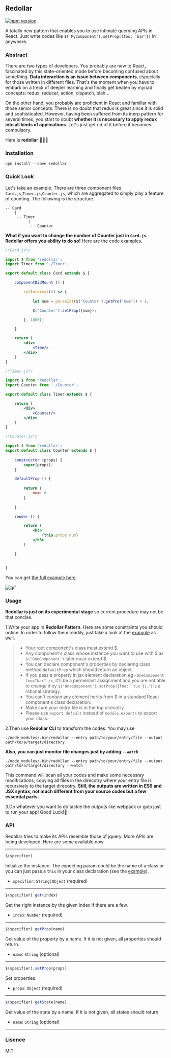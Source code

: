 ## Redollar 
[![npm version](https://img.shields.io/npm/v/redollar.svg?style=flat-square)](https://www.npmjs.com/package/redollar)

A totally new pattern that enables you to use intimate querying APIs in React. Just write codes like ```$('MyComponent').setProp({foo: 'bar'})``` in anywhere.

### Abstract
There are two types of developers. You probably are new to React, fascinated by this state-oriented mode before becoming confused about something. **Data interaction is an issue between components**, especially for those written in different files. That's the moment when you have to embark on a treck of deeper learning and finally get beaten by myriad concepts: redux, reducer, action, dispatch, blah...

On the other hand, you probably are proficient in React and familiar with those senior concepts. There is no doubt that redux is great since it is solid and sophisticated. However, having been suffered from its inerp pattern for several times, you start to doubt **whether it is necessary to apply redux into all kinds of applications**. Let's just get rid of it before it becomes compulsory.

Here is **redollar** 👏👏👏

### Installation
```
npm install --save redollar
```

### Quick Look
Let's take an example. There are three component files ```Card.js```,```Timer.js```,```Counter.js```, which are aggregated to simply play a feature of counting. The following is the structure.
```
-- Card
    |
     -- Timer
          |
           -- Counter
```
**What if you want to change the number of Counter just in ```Card.js```. Redollar offers you ability to do so!** Here are the code examples.
```jsx
/*Card.js*/

import $ from 'redollar';
import Timer from './Timer';

export default class Card extends $ {

    componentDidMount () {

        setInterval(() => {
            
            let num = parseInt($('Counter').getPro('num')) + 1;

            $('Counter').setProp({num});

        }, 1000);

    }

    return (
        <div>
            <Time/>
        </div>
    )
}

```

```jsx
/*Timer.js*/

import $ from 'redollar';
import Counter from './Counter';

export default class Timer extends $ {

    return (
        <div>
            <Counter/>
        </div>
    )
}
```

```jsx
/*Counter.js*/

import $ from 'redollar';
export default class Counter extends $ {
    
    constructor (props) {
        super(props);
    }

    defaultProp () {
        
        return {
            num: 0
        }
    
    }

    render () {

        return (
            <h3>
                {this.props.num}
            </h3>
        )

    }


}
```

You can get [the full example here](https://github.com/captainwz/redollar/tree/master/example/src).

![gif](https://raw.githubusercontent.com/captainwz/redollar/master/example/example.gif)


### Usage
**Redollar is just on its experimental stage** so current procedure may not be that concise.

1.Write your app in **Redollar Pattern**. Here are some constraints you should notice. In order to follow them readily, just take a look at the [example](https://github.com/captainwz/redollar/tree/master/example/src) as well.
> * Your root component's class must extend $.
> * Any component's class whose instance you want to use with $ as ```$('OneComponent')``` later must extend $.
> * You can declare component's properties by declaring class method ```defaultProp``` which should return an object.
> * If you pass a property in jsx element declaration eg ```<OneComponent  foo="bar" />```, it'll be a permenant assignment and you are not able to change it by ```$('OneComponent').setProp({foo: 'tux'})```. It is a rational strategy.
> * You can't contain any element herits from $ in a standard React component's class declaration. 
> * Make sure your entry file is in the top direcotry.
> * Please use ```export default``` instead of  ```module.exports``` to export your class.


2.Then use **Redollar CLI** to transform the codes. You may use
```
./node_modules/.bin/redollar --entry path/to/your/entry/file --output path/to/a/target/directory
```
**Also, you can just monitor file changes just by adding ```--watch```**
```
./node_modules/.bin/redollar --entry path/to/your/entry/file --output path/to/a/target/directory --watch
```

This command will scan all your codes and make some necessray modifications, copying all files in the direcotry where your entry file is recursively to the target direcotry. **Still, the outputs are written in ES6 and JSX syntax, not much different from your source codes but a few essential parts.**


3.Do whatever you want to do tackle the outputs like webpack or gulp just to run your app! Good Luck!🎉

### API
Redollar tries to make its APIs resemble those of jquery. More APIs are being developed. Here are some available now.

---

```js
$(specifier)
```
Initialize the instance. The expecting param could be the name of a class or you can just pass a ```this``` in your class declaration (see the [example](https://github.com/captainwz/redollar/blob/master/example/src/Card.js#L13)).

* ```specifier```: ```String|Object``` (required) 

---

```js
$(specifier).get(index)
```

Get the right instance by the given index if there are a few.

* ```index```: ```Number``` (required) 

---

```js
$(specifier).getProp(name)
```
Get value of the property by a name. If it is not given, all properties should return.

* ```name```: ```String``` (optional)

---

```js
$(specifier).setProp(props)
```
Set properties.

* ```props```: ```Object``` (required) 

---

```js
$(specifier).getState(name)
```
Get value of the state by a name. If it is not given, all states should return.

* ```name```: ```String``` (optional)

---

### Lisence

MIT








